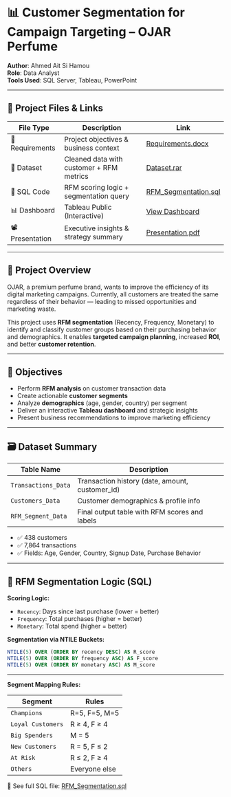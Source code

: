 # 📊 Customer Segmentation for Campaign Targeting – OJAR Perfume

**Author**: Ahmed Ait Si Hamou  
**Role**: Data Analyst  
**Tools Used**: SQL Server, Tableau, PowerPoint

---

## 📎 Project Files & Links

| File Type       | Description                              | Link |
|------------------|------------------------------------------|------|
| 📄 Requirements  | Project objectives & business context     | [Requirements.docx](https://github.com/Ahmed-Aitsihamou/Customer-Segmentation-for-Campaign-Targeting-Using-SQL-and-Tableau/blob/main/01%20-%20Customer%20Segmentation%20for%20Campaign%20Targeting%20Requirements.pdf) |
| 📁 Dataset       | Cleaned data with customer + RFM metrics  | [Dataset.rar](https://github.com/Ahmed-Aitsihamou/Customer-Segmentation-for-Campaign-Targeting-Using-SQL-and-Tableau/blob/main/02%20-%20Dataset.rar) |
| 🧮 SQL Code      | RFM scoring logic + segmentation query    | [RFM_Segmentation.sql](https://github.com/Ahmed-Aitsihamou/Customer-Segmentation-for-Campaign-Targeting-Using-SQL-and-Tableau/blob/main/03%20-%20Customer%20Segmentation%20for%20Campaign%20Targeting%20Using%20RFM%20Segmentation.sql) |
| 📊 Dashboard     | Tableau Public (Interactive)              | [View Dashboard](https://public.tableau.com/app/profile/ahmed.aitsihamou/viz/CustomerSegmentationDashboardForCampaignTargeting/Page1) |
| 📽️ Presentation | Executive insights & strategy summary     | [Presentation.pdf](https://github.com/Ahmed-Aitsihamou/Customer-Segmentation-for-Campaign-Targeting-Using-SQL-and-Tableau/blob/main/05%20-%20Customer%20Segmentationfor%20Campaign%20Targeting%20Presentation.pdf) |

---

## 🧠 Project Overview

OJAR, a premium perfume brand, wants to improve the efficiency of its digital marketing campaigns. Currently, all customers are treated the same regardless of their behavior — leading to missed opportunities and marketing waste.

This project uses **RFM segmentation** (Recency, Frequency, Monetary) to identify and classify customer groups based on their purchasing behavior and demographics. It enables **targeted campaign planning**, increased **ROI**, and better **customer retention**.

---

## 🎯 Objectives

- Perform **RFM analysis** on customer transaction data
- Create actionable **customer segments**
- Analyze **demographics** (age, gender, country) per segment
- Deliver an interactive **Tableau dashboard** and strategic insights
- Present business recommendations to improve marketing efficiency

---

## 🗃️ Dataset Summary

| Table Name         | Description                                    |
|--------------------|------------------------------------------------|
| `Transactions_Data`| Transaction history (date, amount, customer_id)|
| `Customers_Data`   | Customer demographics & profile info           |
| `RFM_Segment_Data` | Final output table with RFM scores and labels  |

- ✅ 438 customers  
- ✅ 7,864 transactions  
- ✅ Fields: Age, Gender, Country, Signup Date, Purchase Behavior

---

## 🧮 RFM Segmentation Logic (SQL)

**Scoring Logic:**
- `Recency`: Days since last purchase (lower = better)
- `Frequency`: Total purchases (higher = better)
- `Monetary`: Total spend (higher = better)

**Segmentation via NTILE Buckets:**
```sql
NTILE(5) OVER (ORDER BY recency DESC) AS R_score
NTILE(5) OVER (ORDER BY frequency ASC) AS F_score
NTILE(5) OVER (ORDER BY monetary ASC) AS M_score
```
---

**Segment Mapping Rules:**


| Segment         | Rules                                    |
|--------------------|------------------------------------------------|
| `Champions`| R=5, F=5, M=5 |
| `Loyal Customers`   | R ≥ 4, F ≥ 4 |
| `Big Spenders` | M = 5 |
| `New Customers`| R = 5, F ≤ 2 |
| `At Risk`   | R ≤ 2, F ≥ 4 |
| `Others` | Everyone else |

🔗 See full SQL file: [RFM_Segmentation.sql](https://github.com/Ahmed-Aitsihamou/Customer-Segmentation-for-Campaign-Targeting-Using-SQL-and-Tableau/blob/main/03%20-%20Customer%20Segmentation%20for%20Campaign%20Targeting%20Using%20RFM%20Segmentation.sql)

